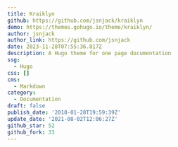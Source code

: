 ```yaml
---
title: Kraiklyn
github: https://github.com/jsnjack/kraiklyn
demo: https://themes.gohugo.io/theme/kraiklyn/
author: jsnjack
author_link: https://github.com/jsnjack
date: 2023-11-28T07:55:36.817Z
description: A Hugo theme for one page documentation
ssg:
  - Hugo
css: []
cms:
  - Markdown
category:
  - Documentation
draft: false
publish_date: '2018-01-28T19:59:39Z'
update_date: '2021-08-02T12:06:27Z'
github_star: 52
github_fork: 33
---
```

